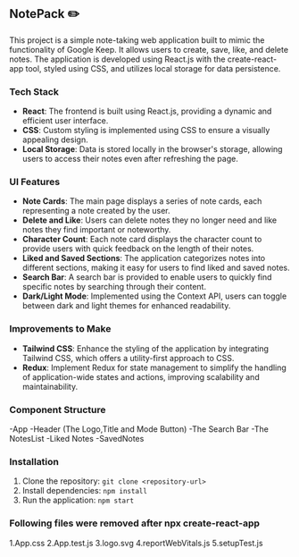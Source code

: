 ## NotePack ✏️
This project is a simple note-taking web application built to mimic the functionality of Google Keep. It allows users to create, save, like, and delete notes. The application is developed using React.js with the create-react-app tool, styled using CSS, and utilizes local storage for data persistence.

### Tech Stack

- **React**: The frontend is built using React.js, providing a dynamic and efficient user interface.
- **CSS**: Custom styling is implemented using CSS to ensure a visually appealing design.
- **Local Storage**: Data is stored locally in the browser's storage, allowing users to access their notes even after refreshing the page.

### UI Features

- **Note Cards**: The main page displays a series of note cards, each representing a note created by the user.
- **Delete and Like**: Users can delete notes they no longer need and like notes they find important or noteworthy.
- **Character Count**: Each note card displays the character count to provide users with quick feedback on the length of their notes.
- **Liked and Saved Sections**: The application categorizes notes into different sections, making it easy for users to find liked and saved notes.
- **Search Bar**: A search bar is provided to enable users to quickly find specific notes by searching through their content.
- **Dark/Light Mode**: Implemented using the Context API, users can toggle between dark and light themes for enhanced readability.


### Improvements to Make

- **Tailwind CSS**: Enhance the styling of the application by integrating Tailwind CSS, which offers a utility-first approach to CSS.
- **Redux**: Implement Redux for state management to simplify the handling of application-wide states and actions, improving scalability and maintainability.

### Component Structure
-App
    -Header (The Logo,Title and Mode Button)
    -The Search Bar
    -The NotesList
        -Liked Notes
        -SavedNotes

### Installation

1. Clone the repository: `git clone <repository-url>`
2. Install dependencies: `npm install`
3. Run the application: `npm start`

### Following files were removed after npx create-react-app
1.App.css
2.App.test.js
3.logo.svg
4.reportWebVitals.js
5.setupTest.js







